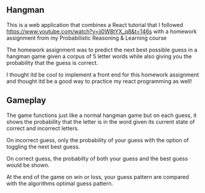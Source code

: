 ## Hangman
This is a web application that combines a React tutorial that I followed https://www.youtube.com/watch?v=jj0W8tYX_q8&t=146s with a homework assignment from my Probabilistic Reasoning & Learning course

The homework assignment was to predict the next best possible guess in a hangman game given a corpus of 5 letter words while also giving you the probability that the guess is correct.

I thought itd be cool to implement a front end for this homework assignment and thought itd be a good way to practice my react programming as well!

## Gameplay

The game functions just like a normal hangman game but on each guess, it shows the probability that the letter is in the word given its current state of correct and incorrect letters.

On incorrect guess, only the probability of your guess with the option of toggling the next best guess.

On correct guess, the probabilty of both your guess and the best guess would be shown.

At the end of the game on win or loss, your guess pattern are compared with the algorithms optimal guess pattern.
